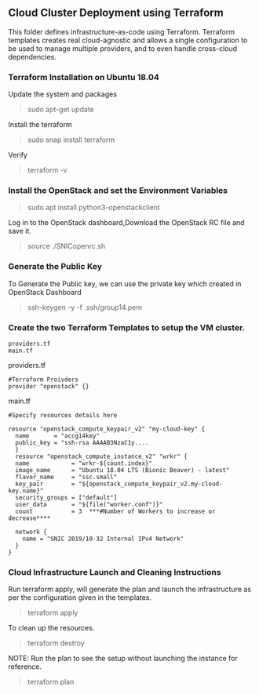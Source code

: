## Cloud Cluster Deployment using Terraform

This folder defines infrastructure-as-code using Terraform. Terraform templates creates real cloud-agnostic and allows a single configuration to be used to manage multiple providers, and to even handle cross-cloud dependencies.

### Terraform Installation on Ubuntu 18.04

Update the system and packages

> sudo apt-get update

Install the terraform

> sudo snap install terraform

Verify

> terraform -v

### Install the OpenStack and set the Environment Variables

> sudo apt  install python3-openstackclient

Log in to the OpenStack dashboard,Download the OpenStack RC file and save it.

> source ./SNICopenrc.sh

### Generate the Public Key 

To Generate the Public key, we can use the private key which created in OpenStack Dashboard

> ssh-keygen -y -f .ssh/group14.pem

### Create the two Terraform Templates to setup the VM cluster.

```
providers.tf
main.tf
```
providers.tf

```
#Terraform Proivders
provider "openstack" {}
```
main.tf

```
#Specify resources details here

resource "openstack_compute_keypair_v2" "my-cloud-key" {
  name       = "accg14key"
  public_key = "ssh-rsa AAAAB3NzaC1y....
  }
  resource "openstack_compute_instance_v2" "wrkr" {
  name            = "wrkr-${count.index}"
  image_name      = "Ubuntu 18.04 LTS (Bionic Beaver) - latest"
  flavor_name     = "ssc.small"
  key_pair        = "${openstack_compute_keypair_v2.my-cloud-key.name}"
  security_groups = ["default"]
  user_data       = "${file("worker.conf")}"
  count           = 3  ***#Number of Workers to increase or decrease****

  network {
    name = "SNIC 2019/10-32 Internal IPv4 Network"
  }
}

  ```
  ### Cloud Infrastructure Launch and Cleaning Instructions
  
  Run terraform apply, will generate the plan and launch the infrastructure as per the configuration given in the templates.
  
  > terraform apply
  
  To clean up the resources.
  
  > terraform destroy
  
 NOTE: Run the plan to see the setup without launching the instance for reference.
 
   > terraform plan
